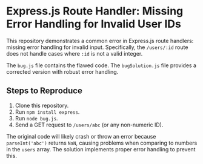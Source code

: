 # Express.js Route Handler: Missing Error Handling for Invalid User IDs

This repository demonstrates a common error in Express.js route handlers: missing error handling for invalid input.  Specifically, the `/users/:id` route does not handle cases where `:id` is not a valid integer.

The `bug.js` file contains the flawed code.  The `bugSolution.js` file provides a corrected version with robust error handling.

## Steps to Reproduce

1. Clone this repository.
2. Run `npm install express`.
3. Run `node bug.js`.
4. Send a GET request to `/users/abc` (or any non-numeric ID).

The original code will likely crash or throw an error because `parseInt('abc')` returns `NaN`, causing problems when comparing to numbers in the `users` array.  The solution implements proper error handling to prevent this.